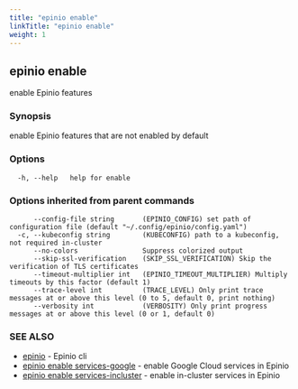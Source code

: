 ```yaml
---
title: "epinio enable"
linkTitle: "epinio enable"
weight: 1
---
```

## epinio enable

enable Epinio features

### Synopsis

enable Epinio features that are not enabled by default

### Options

```
  -h, --help   help for enable
```

### Options inherited from parent commands

```
      --config-file string       (EPINIO_CONFIG) set path of configuration file (default "~/.config/epinio/config.yaml")
  -c, --kubeconfig string        (KUBECONFIG) path to a kubeconfig, not required in-cluster
      --no-colors                Suppress colorized output
      --skip-ssl-verification    (SKIP_SSL_VERIFICATION) Skip the verification of TLS certificates
      --timeout-multiplier int   (EPINIO_TIMEOUT_MULTIPLIER) Multiply timeouts by this factor (default 1)
      --trace-level int          (TRACE_LEVEL) Only print trace messages at or above this level (0 to 5, default 0, print nothing)
      --verbosity int            (VERBOSITY) Only print progress messages at or above this level (0 or 1, default 0)
```

### SEE ALSO

* [epinio](../epinio)	 - Epinio cli
* [epinio enable services-google](../epinio_enable_services-google)	 - enable Google Cloud services in Epinio
* [epinio enable services-incluster](../epinio_enable_services-incluster)	 - enable in-cluster services in Epinio

